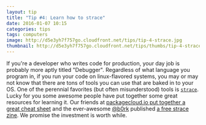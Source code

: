 ```yaml
---
layout: tip
title: "Tip #4: Learn how to strace"
date: 2016-01-07 10:15
categories: tips
tags: computers
image: http://d5e3yh7f757go.cloudfront.net/tips/tip-4-strace.jpg
thumbnail: http://d5e3yh7f757go.cloudfront.net/tips/thumbs/tip-4-strace.jpg
---
```

If you're a developer who writes code for production, your day job is probably more aptly titled "Debugger". Regardless of what language you program in, if you run your code on linux-flavored systems, you may or may not know that there are tons of tools you can use that are baked in to your OS. One of the perennial favorites (but often misunderstood) tools is [`strace`](https://en.wikipedia.org/wiki/Strace). Lucky for you some awesome people have put together some great resources for learning it. Our friends at [packagecloud.io put together a great cheat sheet](http://blog.packagecloud.io/eng/2015/11/15/strace-cheat-sheet/) and the ever-awesome [@b0rk](http://twitter.com/b0rk) published [a free strace zine](http://jvns.ca/blog/2015/04/14/strace-zine/). We promise the investment is worth while.
